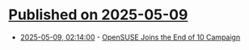 # [Published on 2025-05-09](index.md)

* [2025-05-09, 02:14:00](https://soylentnews.org/article.pl?sid=25/05/07/1352238&from=rss) - [OpenSUSE Joins the End of 10 Campaign](https://soylentnews.org/article.pl?sid=25/05/07/1352238&from=rss)

